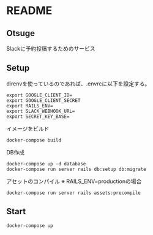 # README

## Otsuge

Slackに予約投稿するためのサービス

## Setup

direnvを使っているのであれば、.envrcに以下を設定する。

```
export GOOGLE_CLIENT_ID=
export GOOGLE_CLIENT_SECRET
export RAILS_ENV=
export SLACK_WEBHOOK_URL=
export SECRET_KEY_BASE=
```

イメージをビルド
```
docker-compose build
```

DB作成
```
docker-compose up -d database
docker-compose run server rails db:setup db:migrate
```

アセットのコンパイル ※ RAILS_ENV=productionの場合
```
docker-compose run server rails assets:precompile
```

## Start

```
docker-compose up
```
